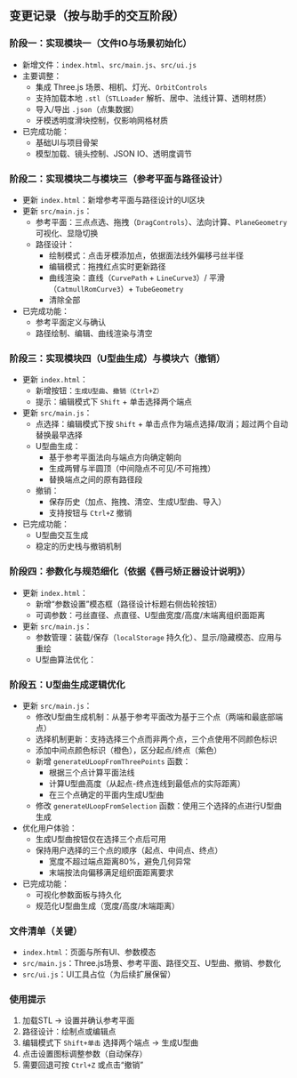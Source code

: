 ## 变更记录（按与助手的交互阶段）

### 阶段一：实现模块一（文件IO与场景初始化）
- 新增文件：`index.html`、`src/main.js`、`src/ui.js`
- 主要调整：
  - 集成 Three.js 场景、相机、灯光、`OrbitControls`
  - 支持加载本地 `.stl`（`STLLoader` 解析、居中、法线计算、透明材质）
  - 导入/导出 `.json`（点集数据）
  - 牙模透明度滑块控制，仅影响网格材质
- 已完成功能：
  - 基础UI与项目骨架
  - 模型加载、镜头控制、JSON IO、透明度调节

### 阶段二：实现模块二与模块三（参考平面与路径设计）
- 更新 `index.html`：新增参考平面与路径设计的UI区块
- 更新 `src/main.js`：
  - 参考平面：三点点选、拖拽（`DragControls`）、法向计算、`PlaneGeometry`可视化、显隐切换
  - 路径设计：
    - 绘制模式：点击牙模添加点，依据面法线外偏移弓丝半径
    - 编辑模式：拖拽红点实时更新路径
    - 曲线渲染：直线（`CurvePath` + `LineCurve3`）/ 平滑（`CatmullRomCurve3`）+ `TubeGeometry`
    - 清除全部
- 已完成功能：
  - 参考平面定义与确认
  - 路径绘制、编辑、曲线渲染与清空

### 阶段三：实现模块四（U型曲生成）与模块六（撤销）
- 更新 `index.html`：
  - 新增按钮：`生成U型曲`、`撤销（Ctrl+Z）`
  - 提示：编辑模式下 `Shift` + 单击选择两个端点
- 更新 `src/main.js`：
  - 点选择：编辑模式下按 `Shift` + 单击点作为端点选择/取消；超过两个自动替换最早选择
  - U型曲生成：
    - 基于参考平面法向与端点方向确定朝向
    - 生成两臂与半圆顶（中间隐点不可见/不可拖拽）
    - 替换端点之间的原有路径段
  - 撤销：
    - 保存历史（加点、拖拽、清空、生成U型曲、导入）
    - 支持按钮与 `Ctrl+Z` 撤销
- 已完成功能：
  - U型曲交互生成
  - 稳定的历史栈与撤销机制

### 阶段四：参数化与规范细化（依据《唇弓矫正器设计说明》）
- 更新 `index.html`：
  - 新增“参数设置”模态框（路径设计标题右侧齿轮按钮）
  - 可调参数：弓丝直径、点直径、U型曲宽度/高度/末端离组织面距离
- 更新 `src/main.js`：
  - 参数管理：装载/保存（`localStorage` 持久化）、显示/隐藏模态、应用与重绘
  - U型曲算法优化：

### 阶段五：U型曲生成逻辑优化
- 更新 `src/main.js`：
  - 修改U型曲生成机制：从基于参考平面改为基于三个点（两端和最底部端点）
  - 选择机制更新：支持选择三个点而非两个点，三个点使用不同颜色标识
  - 添加中间点颜色标识（橙色），区分起点/终点（紫色）
  - 新增 `generateULoopFromThreePoints` 函数：
    - 根据三个点计算平面法线
    - 计算U型曲高度（从起点-终点连线到最低点的实际距离）
    - 在三个点确定的平面内生成U型曲
  - 修改 `generateULoopFromSelection` 函数：使用三个选择的点进行U型曲生成
- 优化用户体验：
  - 生成U型曲按钮仅在选择三个点后可用
  - 保持用户选择的三个点的顺序（起点、中间点、终点）
    - 宽度不超过端点距离80%，避免几何异常
    - 末端按法向偏移满足组织面距离要求
- 已完成功能：
  - 可视化参数面板与持久化
  - 规范化U型曲生成（宽度/高度/末端距离）

### 文件清单（关键）
- `index.html`：页面与所有UI、参数模态
- `src/main.js`：Three.js场景、参考平面、路径交互、U型曲、撤销、参数化
- `src/ui.js`：UI工具占位（为后续扩展保留）

### 使用提示
1. 加载STL → 设置并确认参考平面
2. 路径设计：绘制点或编辑点
3. 编辑模式下 `Shift+单击` 选择两个端点 → 生成U型曲
4. 点击设置图标调整参数（自动保存）
5. 需要回退可按 `Ctrl+Z` 或点击“撤销”
